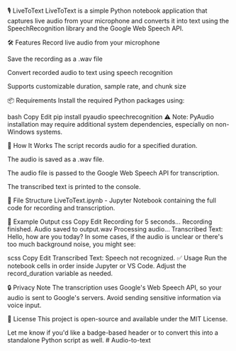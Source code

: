 🎙️ LiveToText
LiveToText is a simple Python notebook application that captures live audio from your microphone and converts it into text using the SpeechRecognition library and the Google Web Speech API.

🛠 Features
Record live audio from your microphone

Save the recording as a .wav file

Convert recorded audio to text using speech recognition

Supports customizable duration, sample rate, and chunk size

📦 Requirements
Install the required Python packages using:

bash
Copy
Edit
pip install pyaudio speechrecognition
⚠️ Note: PyAudio installation may require additional system dependencies, especially on non-Windows systems.

🚀 How It Works
The script records audio for a specified duration.

The audio is saved as a .wav file.

The audio file is passed to the Google Web Speech API for transcription.

The transcribed text is printed to the console.

📂 File Structure
LiveToText.ipynb - Jupyter Notebook containing the full code for recording and transcription.

🧪 Example Output
css
Copy
Edit
Recording for 5 seconds...
Recording finished.
Audio saved to output.wav
Processing audio...
Transcribed Text:
Hello, how are you today?
In some cases, if the audio is unclear or there's too much background noise, you might see:

scss
Copy
Edit
Transcribed Text:
Speech not recognized.
✅ Usage
Run the notebook cells in order inside Jupyter or VS Code. Adjust the record_duration variable as needed.

🔒 Privacy Note
The transcription uses Google's Web Speech API, so your audio is sent to Google's servers. Avoid sending sensitive information via voice input.

📜 License
This project is open-source and available under the MIT License.

Let me know if you'd like a badge-based header or to convert this into a standalone Python script as well. # Audio-to-text
